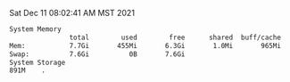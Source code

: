 Sat Dec 11 08:02:41 AM MST 2021
```bash
System Memory
               total        used        free      shared  buff/cache   available
Mem:           7.7Gi       455Mi       6.3Gi       1.0Mi       965Mi       7.0Gi
Swap:          7.6Gi          0B       7.6Gi
System Storage
891M	.
```
```bash
